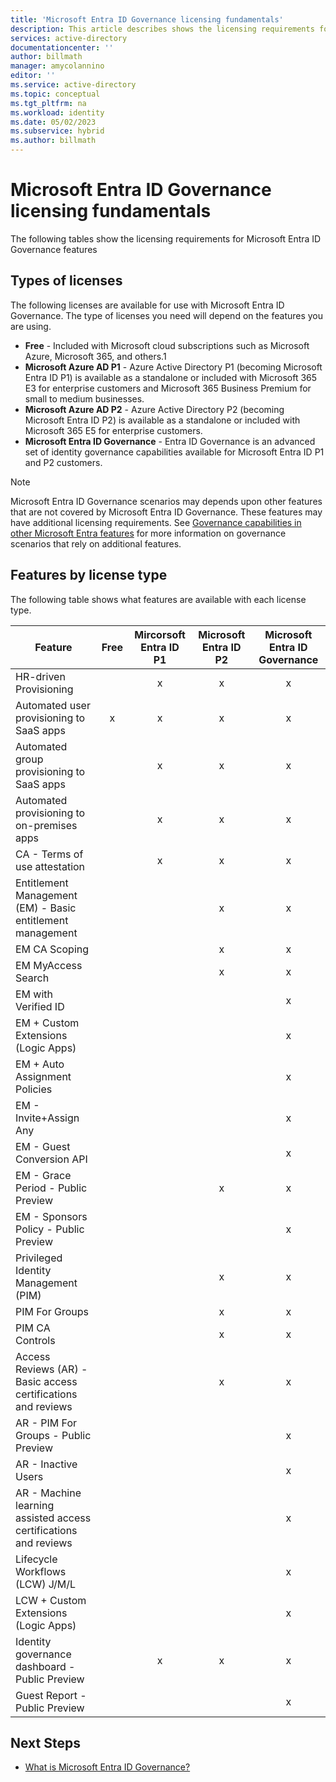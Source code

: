 ```yaml
---
title: 'Microsoft Entra ID Governance licensing fundamentals'
description: This article describes shows the licensing requirements for Microsoft Entra ID Governance features.
services: active-directory
documentationcenter: ''
author: billmath
manager: amycolannino
editor: ''
ms.service: active-directory
ms.topic: conceptual
ms.tgt_pltfrm: na
ms.workload: identity
ms.date: 05/02/2023
ms.subservice: hybrid
ms.author: billmath
---
```


# Microsoft Entra ID Governance licensing fundamentals

The following tables show the licensing requirements for Microsoft Entra ID Governance features

## Types of licenses
The following licenses are available for use with Microsoft Entra ID Governance.  The type of licenses you need will depend on the features you are using.

- **Free** - Included with Microsoft cloud subscriptions such as Microsoft Azure, Microsoft 365, and others.1
- **Microsoft Azure AD P1** - Azure Active Directory P1 (becoming Microsoft Entra ID P1) is available as a standalone or included with Microsoft 365 E3 for enterprise customers and Microsoft 365 Business Premium for small to medium businesses. 
- **Microsoft Azure AD P2** - Azure Active Directory P2 (becoming Microsoft Entra ID P2) is available as a standalone or included with Microsoft 365 E5 for enterprise customers.
- **Microsoft Entra ID Governance** - Entra ID Governance is an advanced set of identity governance capabilities available for Microsoft Entra ID P1 and P2 customers.

>[!NOTE]
>Microsoft Entra ID Governance scenarios may depends upon other features that are not covered by Microsoft Entra ID Governance.  These features may have additional licensing requirements.  See [Governance capabilities in other Microsoft Entra features](identity-governance-overview.md#governance-capabilities-in-other-microsoft-entra-features) for more information on governance scenarios that rely on additional features.


## Features by license type
The following table shows what features are available with each license type.

|Feature|Free|Mircorsoft Entra ID P1|Microsoft Entra ID P2|Microsoft Entra ID Governance|
|-----|:-----:|:-----:|:-----:|:-----:| 
|HR-driven Provisioning||x|x|x|
|Automated user provisioning to SaaS apps|x|x|x|x|	 
|Automated group provisioning to SaaS apps||x|x|x|	 
|Automated provisioning to on-premises apps||x|x|x|
|CA - Terms of use attestation||x|x|x| 
|Entitlement Management (EM) - Basic entitlement management|||x|x|  
|EM CA Scoping|||x|x| 
|EM MyAccess Search|||x|x|  
|EM with Verified ID||||x|  
|EM + Custom Extensions (Logic Apps)||||x|  
|EM + Auto Assignment Policies||||x|   
|EM - Invite+Assign Any||||x| 
|EM - Guest Conversion API||||x| 
|EM - Grace Period - Public Preview|||x|x|  
|EM - Sponsors Policy - Public Preview||||x| 
|Privileged Identity Management (PIM)|||x|x| 
|PIM For Groups|||x|x| 
|PIM CA Controls|||x|x| 
|Access Reviews (AR) - Basic access certifications and reviews|||x|x| 
|AR - PIM For Groups - Public Preview||||x| 
|AR - Inactive Users||||x| 
|AR - Machine learning assisted access certifications and reviews||||x| 
|Lifecycle Workflows (LCW) J/M/L||||x|
|LCW + Custom Extensions (Logic Apps)||||x|   
|Identity governance dashboard - Public Preview||x|x|x|
|Guest Report - Public Preview||||x| 

## Next Steps
- [What is Microsoft Entra ID Governance?](identity-governance-overview.md)